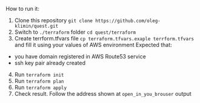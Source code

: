 How to run it:
1. Clone this repository 
`git clone https://github.com/oleg-klimin/quest.git`
2. Switch to `./terraform` folder 
`cd quest/terraform`
3. Create terrform.tfvars file
 `cp terraform.tfvars.exaple terrform.tfvars`
 and fill it using your values of AWS environment
 Expected that:
- you have domain registered in AWS Route53 service
- ssh key pair already created
4. Run `terraform init`
5. Run `terraform plan`
6. Run `terraform apply`
7. Check result. Follow the address shown at `open_in_you_brouser` output